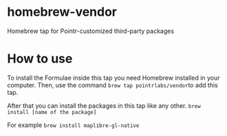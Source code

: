 # homebrew-vendor
Homebrew tap for Pointr-customized third-party packages

# How to use
To install the Formulae inside this tap you need Homebrew installed in your computer. Then, use the command
`brew tap pointrlabs/vendor`to add this tap.

After that you can install the packages in this tap like any other. 
`brew install [name of the package]`

For example
`brew install maplibre-gl-native`
